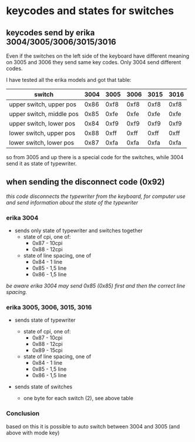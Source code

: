 # keycodes and states for switches

## keycodes send by erika 3004/3005/3006/3015/3016

Even if the switches on the left side of the keyboard have different meaning on 3005 and 3006 they send same key codes.
Only 3004 send different codes.

I have tested all the erika models  and got that table:

switch                   | 3004 | 3005 | 3006 | 3015 | 3016
-------------------------|------|------|------|------|------
upper switch, upper pos  | 0x86 | 0xf8 | 0xf8 | 0xf8 | 0xf8
upper switch, middle pos | 0x85 | 0xfe | 0xfe | 0xfe | 0xfe
upper switch, lower pos  | 0x84 | 0xf9 | 0xf9 | 0xf9 | 0xf9
lower switch, upper pos  | 0x88 | 0xff | 0xff | 0xff | 0xff
lower switch, lower pos  | 0x87 | 0xfa | 0xfa | 0xfa | 0xfa

so from 3005 and up there is a special code for the switches, while 3004 send it as state of typewriter.

## when sending the disconnect code (0x92)

*this code disconnects the typewriter from the keyboard, for computer use and send information about the state of the typewriter*

### erika 3004

* sends only state of typewriter and switches together
  * state of cpi, one of:
    * 0x87 - 10cpi
    * 0x88 - 12cpi
  * state of line spacing, one of
    * 0x84 - 1 line
    * 0x85 - 1,5 line
    * 0x86 - 1,5 line

*be aware erika 3004 may send 0x85 (0x85) first and then the correct line spacing.*

### erika 3005, 3006, 3015, 3016

* sends state of typewriter
  * state of cpi, one of:
    * 0x87 - 10cpi
    * 0x88 - 12cpi
    * 0x89 - 15cpi
  * state of line spacing, one of
    * 0x84 - 1 line
    * 0x85 - 1,5 line
    * 0x86 - 1,5 line

* sends state of switches
  * one byte for each switch (2), see above table

### Conclusion

based on this it is possible to auto switch between 3004 and 3005 (and above with mode key)
